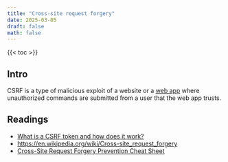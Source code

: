 ```yaml
---
title: "Cross-site request forgery"
date: 2025-03-05
draft: false
math: false
---
```


{{< toc >}}

## Intro

CSRF is a type of malicious exploit of a website or a [web app](/web-app) where unauthorized commands are submitted from a user that the web app trusts.

## Readings

- [What is a CSRF token and how does it work?](https://web.archive.org/web/20190706194107/https://cloudunder.io/blog/csrf-token)
- https://en.wikipedia.org/wiki/Cross-site_request_forgery
- [Cross-Site Request Forgery Prevention Cheat Sheet](https://cheatsheetseries.owasp.org/cheatsheets/Cross-Site_Request_Forgery_Prevention_Cheat_Sheet.html)
